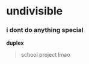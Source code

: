 # undivisible
### i dont do anything special

**duplex**
> school project lmao

<!---
undivisible/undivisible is a ✨ special ✨ repository because its `README.md` (this file) appears on your GitHub profile.
You can click the Preview link to take a look at your changes.
--->
